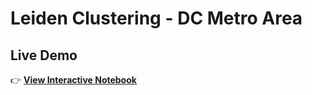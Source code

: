 # Leiden Clustering - DC Metro Area


## Live Demo

👉 **[View Interactive Notebook](https://massafn.github.io/leiden-dc-interactive/)**


